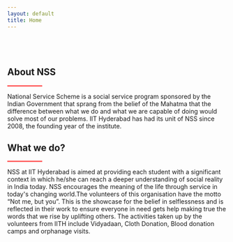 ```yaml
---
layout: default
title: Home
---
```

<div id="home-desktop" class="home large" style="padding-top: -24px">
      <div class="text-vcenter">
        <h1 class="animated fadeIn mb-3" style="color: white;"></h1>
        <a href="#about" style="text-decoration: none;">
        <div class="arrow">
          <span></span>
          <span></span>
          <span></span>
        </div>
        </a>
      </div>
</div>

<div id="home-mobile" class="home small" style="padding-top: -24px">
      <div class="text-vcenter">
        <h1 class="animated fadeIn mb-3" style="color: white;"></h1>
        <a href="#about" style="text-decoration: none;">
        <div class="arrow">
          <span></span>
          <span></span>
          <span></span>
        </div>
        </a>
      </div>
</div>
 
<!-- /first section -->

<!--ABOUT NSS-->
<section class="container-fluid" id="about" style="padding-top: 15px;">
  <div class="row justify-content-center">
    <div class="col-xl-2 col-lg-1 col-md-1"></div>
      <div class="col-xl-8 col-lg-10 col-md-10 col-sm-12">
          <div class="text-center justify-content-center">
              <h2 class="about_heading display-5">About NSS</h2>
              <hr class="accent-2 mb-4 mt-0 mx-auto" style="width: 80px; background-color: #ff5e5e; height: 3px;">
              <p class="lead">
                National Service Scheme is a social service program sponsored by the Indian Government that sprang from the belief of the Mahatma that the difference between 
                what we do and what we are capable of doing would solve most of our problems. IIT Hyderabad has had its unit of NSS since 2008, the founding year of the institute.
              </p>
          </div>
      </div>
      <div class="col-xl-2 col-lg-1 col-md-1"></div>
  </div>

  <div class="row justify-content-center">
      <div class="col-xl-2 col-lg-1 col-md-1"></div>
      <div class="col-xl-8 col-lg-10 col-md-10 col-sm-12">
          <div class="text-center my-3">
              <h2 class="about_heading display-5">What we do?</h2>
              <hr class="accent-2 mb-4 mt-0 mx-auto" style="width: 80px; background-color: #ff5e5e; height: 3px;">
              <p class="lead">
                NSS at IIT Hyderabad is aimed at providing each student with a significant context in which he/she can reach a deeper understanding of social reality in India today. 
                NSS encourages the meaning of the life through service in today's changing world.The volunteers of this organisation have the motto “Not me, but you”. 
                This is the showcase for the belief in selflessness and is reflected in their work to ensure everyone in need gets help making true the words that we rise by uplifting others. 
                The activities taken up by the volunteers from IITH include Vidyadaan, Cloth Donation, Blood donation camps and orphanage visits.
              </p>
          </div>
      </div>
      <div class="col-xl-2 col-lg-1 col-md-1"></div>
  </div>
</section>
  

